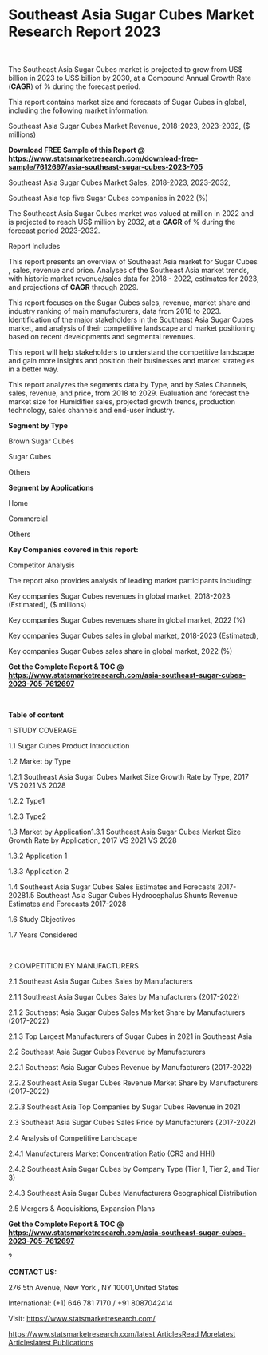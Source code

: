 <h1>Southeast Asia Sugar Cubes Market Research Report 2023</h1><br/><p>The Southeast Asia Sugar Cubes market is projected to grow from US$ billion in 2023 to US$ billion by 2030, at a Compound Annual Growth Rate (<strong>CAGR</strong>) of % during the forecast period.</p>
 
 
 
 <p>This report contains market size and forecasts of Sugar Cubes in global, including the following market information:</p>
 
 
 
 <p>Southeast Asia Sugar Cubes Market Revenue, 2018-2023, 2023-2032, ($ millions)</p>
 
 
 
 <p><strong>Download FREE Sample of this Report @ <a href="https://www.statsmarketresearch.com/download-free-sample/7612697/asia-southeast-sugar-cubes-2023-705">https://www.statsmarketresearch.com/download-free-sample/7612697/asia-southeast-sugar-cubes-2023-705</a></strong></p>
 
 
 
 <p>Southeast Asia Sugar Cubes Market Sales, 2018-2023, 2023-2032,</p>
 
 
 
 <p>Southeast Asia top five Sugar Cubes companies in 2022 (%)</p>
 
 
 
 <p>The Southeast Asia Sugar Cubes market was valued at million in 2022 and is projected to reach US$ million by 2032, at a <strong>CAGR</strong> of % during the forecast period 2023-2032.</p>
 
 
 
 <p>Report Includes</p>
 
 
 
 <p>This report presents an overview of Southeast Asia market for Sugar Cubes , sales, revenue and price. Analyses of the Southeast Asia market trends, with historic market revenue/sales data for 2018 - 2022, estimates for 2023, and projections of <strong>CAGR</strong> through 2029.</p>
 
 
 
 <p>This report focuses on the Sugar Cubes sales, revenue, market share and industry ranking of main manufacturers, data from 2018 to 2023. Identification of the major stakeholders in the Southeast Asia Sugar Cubes market, and analysis of their competitive landscape and market positioning based on recent developments and segmental revenues.</p>
 
 
 
 <p>This report will help stakeholders to understand the competitive landscape and gain more insights and position their businesses and market strategies in a better way.</p>
 
 
 
 <p>This report analyzes the segments data by Type, and by Sales Channels, sales, revenue, and price, from 2018 to 2029. Evaluation and forecast the market size for Humidifier sales, projected growth trends, production technology, sales channels and end-user industry.</p>
 
 
 
 <p><strong>Segment by Type</strong></p>
 
 
 
 <p>Brown Sugar Cubes</p>
 
 
 
 <p>Sugar Cubes</p>
 
 
 
 <p>Others</p>
 
 
 
 <p><strong>Segment <strong><strong>by Applications</strong></strong></strong></p>
 
 
 
 <p>Home</p>
 
 
 
 <p>Commercial</p>
 
 
 
 <p>Others</p>
 
 
 
 <p><strong>Key Companies covered in this report:</strong></p>
 
 
 
 <p>Competitor Analysis</p>
 
 
 
 <p>The report also provides analysis of leading market participants including:</p>
 
 
 
 <p>Key companies Sugar Cubes revenues in global market, 2018-2023 (Estimated), ($ millions)</p>
 
 
 
 <p>Key companies Sugar Cubes revenues share in global market, 2022 (%)</p>
 
 
 
 <p>Key companies Sugar Cubes sales in global market, 2018-2023 (Estimated),</p>
 
 
 
 <p>Key companies Sugar Cubes sales share in global market, 2022 (%)</p>
 
 
 
 <div><b>Get the Complete Report & TOC @ <a href="https://www.statsmarketresearch.com/asia-southeast-sugar-cubes-2023-705-7612697">https://www.statsmarketresearch.com/asia-southeast-sugar-cubes-2023-705-7612697</a></b></div>
 
 
 
 <p><br />
 
 <b>Table of content</b></p>
 
 
 
 <p>1 STUDY COVERAGE<br />
 
 1.1 Sugar Cubes Product Introduction<br />
 
 1.2 Market by Type<br />
 
 1.2.1 Southeast Asia Sugar Cubes Market Size Growth Rate by Type, 2017 VS 2021 VS 2028<br />
 
 1.2.2 Type1<br />
 
 1.2.3 Type2<br />
 
 1.3 Market by Application1.3.1 Southeast Asia Sugar Cubes Market Size Growth Rate by Application, 2017 VS 2021 VS 2028<br />
 
 1.3.2 Application 1<br />
 
 1.3.3 Application 2<br />
 
 1.4 Southeast Asia Sugar Cubes Sales Estimates and Forecasts 2017-20281.5 Southeast Asia Sugar Cubes Hydrocephalus Shunts Revenue Estimates and Forecasts 2017-2028<br />
 
 1.6 Study Objectives<br />
 
 1.7 Years Considered<br />
 
 <br />
 
 2 COMPETITION BY MANUFACTURERS<br />
 
 2.1 Southeast Asia Sugar Cubes Sales by Manufacturers<br />
 
 2.1.1 Southeast Asia Sugar Cubes Sales by Manufacturers (2017-2022)<br />
 
 2.1.2 Southeast Asia Sugar Cubes Sales Market Share by Manufacturers (2017-2022)<br />
 
 2.1.3 Top Largest Manufacturers of Sugar Cubes in 2021 in Southeast Asia<br />
 
 2.2 Southeast Asia Sugar Cubes Revenue by Manufacturers<br />
 
 2.2.1 Southeast Asia Sugar Cubes Revenue by Manufacturers (2017-2022)<br />
 
 2.2.2 Southeast Asia Sugar Cubes Revenue Market Share by Manufacturers (2017-2022)<br />
 
 2.2.3 Southeast Asia Top Companies by Sugar Cubes Revenue in 2021<br />
 
 2.3 Southeast Asia Sugar Cubes Sales Price by Manufacturers (2017-2022)<br />
 
 2.4 Analysis of Competitive Landscape<br />
 
 2.4.1 Manufacturers Market Concentration Ratio (CR3 and HHI)<br />
 
 2.4.2 Southeast Asia Sugar Cubes by Company Type (Tier 1, Tier 2, and Tier 3)<br />
 
 2.4.3 Southeast Asia Sugar Cubes Manufacturers Geographical Distribution<br />
 
 2.5 Mergers & Acquisitions, Expansion Plans</p>
 
 
 
 <div><b>Get the Complete Report & TOC @ <a href="https://www.statsmarketresearch.com/asia-southeast-sugar-cubes-2023-705-7612697">https://www.statsmarketresearch.com/asia-southeast-sugar-cubes-2023-705-7612697</a></b></div>
 
 
 
 <p>? </p>
 
 
 
 <p><b>CONTACT US:</b><br />
 
 276 5th Avenue, New York , NY 10001,United States<br />
 
 International: (+1) 646 781 7170 / +91 8087042414<br />
 
 Visit: <a href="https://www.statsmarketresearch.com/">https://www.statsmarketresearch.com/</a><br />
 
 <a href="https://gyeongbokgung.com">https://www.statsmarketresearch.com/</a><a href="https://hallyeomaritime.com">latest Articles</a><a href="https://jingwansa.com">Read More</a><a href="https://nguoiviet.jp/">latest Articles</a><a href="https://www.intelmarketresearch.com/">latest Publications</a></p>